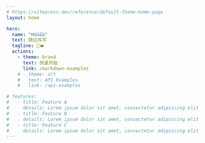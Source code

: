 ```yaml
---
# https://vitepress.dev/reference/default-theme-home-page
layout: home

hero:
  name: "Hūúǔù"
  text: 随边写写
  tagline: 🐯🫖
  actions:
    - theme: brand
      text: 快速开始
      link: /markdown-examples
    # - theme: alt
    #   text: API Examples
    #   link: /api-examples

# features:
#   - title: Feature A
#     details: Lorem ipsum dolor sit amet, consectetur adipiscing elit
#   - title: Feature B
#     details: Lorem ipsum dolor sit amet, consectetur adipiscing elit
#   - title: Feature C
#     details: Lorem ipsum dolor sit amet, consectetur adipiscing elit
---
```


